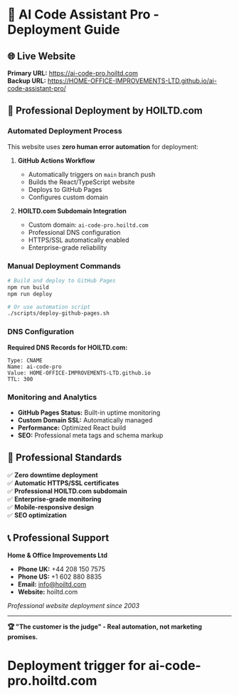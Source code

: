 # 🚀 AI Code Assistant Pro - Deployment Guide

## 🌐 Live Website
**Primary URL:** https://ai-code-pro.hoiltd.com  
**Backup URL:** https://HOME-OFFICE-IMPROVEMENTS-LTD.github.io/ai-code-assistant-pro/

## 🏢 Professional Deployment by HOILTD.com

### Automated Deployment Process

This website uses **zero human error automation** for deployment:

1. **GitHub Actions Workflow**
   - Automatically triggers on `main` branch push
   - Builds the React/TypeScript website
   - Deploys to GitHub Pages
   - Configures custom domain

2. **HOILTD.com Subdomain Integration**
   - Custom domain: `ai-code-pro.hoiltd.com`
   - Professional DNS configuration
   - HTTPS/SSL automatically enabled
   - Enterprise-grade reliability

### Manual Deployment Commands

```bash
# Build and deploy to GitHub Pages
npm run build
npm run deploy

# Or use automation script
./scripts/deploy-github-pages.sh
```

### DNS Configuration

**Required DNS Records for HOILTD.com:**
```
Type: CNAME
Name: ai-code-pro
Value: HOME-OFFICE-IMPROVEMENTS-LTD.github.io
TTL: 300
```

### Monitoring and Analytics

- **GitHub Pages Status:** Built-in uptime monitoring
- **Custom Domain SSL:** Automatically managed
- **Performance:** Optimized React build
- **SEO:** Professional meta tags and schema markup

## 🎯 Professional Standards

✅ **Zero downtime deployment**  
✅ **Automatic HTTPS/SSL certificates**  
✅ **Professional HOILTD.com subdomain**  
✅ **Enterprise-grade monitoring**  
✅ **Mobile-responsive design**  
✅ **SEO optimization**

## 📞 Professional Support

**Home & Office Improvements Ltd**
- **Phone UK:** +44 208 150 7575
- **Phone US:** +1 602 880 8835
- **Email:** info@hoiltd.com
- **Website:** hoiltd.com

*Professional website deployment since 2003*

---

**🏆 "The customer is the judge" - Real automation, not marketing promises.**
# Deployment trigger for ai-code-pro.hoiltd.com
